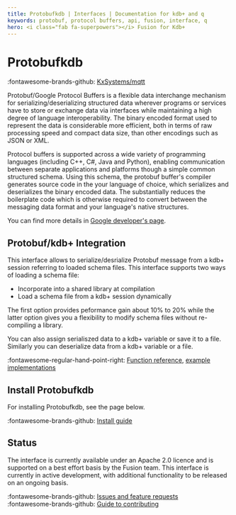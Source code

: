 ```yaml
---
title: Protobufkdb | Interfaces | Documentation for kdb+ and q
keywords: protobuf, protocol buffers, api, fusion, interface, q
hero: <i class="fab fa-superpowers"></i> Fusion for Kdb+
---
```


# Protobufkdb

:fontawesome-brands-github: 
[KxSystems/mqtt](https://github.com/KxSystems/protobufkdb)

Protobuf/Google Protocol Buffers is a flexible data interchange mechanism for serializing/deserializing structured data wherever programs or services have to store or exchange data via interfaces while maintaining a high degree of language interoperability.  The binary encoded format used to represent the data is considerable more efficient, both in terms of raw processing speed and compact data size, than other encodings such as JSON or XML.

Protocol buffers is supported across a wide variety of programming languages (including C++, C#, Java and Python), enabling communication between separate applications and platforms though a simple common structured schema.  Using this schema, the protobuf buffer's compiler generates source code in the your language of choice, which serializes and deserializes the binary encoded data.  The substantially reduces the boilerplate code which is otherwise required to convert between the messaging data format and your language's native structures.

You can find more details in [Google developer's page](https://developers.google.com/protocol-buffers/).

## Protobuf/kdb+ Integration

This interface allows to serialize/desrialize Protobuf message from a kdb+ session referring to loaded schema files. This interface supports two ways of loading a schema file:

- Incorporate into a shared library at compilation
- Load a schema file from a kdb+ session dynamically

The first option provides peformance gain about 10% to 20% while the latter option gives you a flexibility to modify schema files without re-compiling a library.

You can also assign serialiszed data to a kdb+ variable or save it to a file. Similarly you can deserialize data from a kdb+ variable or a file.

:fontawesome-regular-hand-point-right:
[Function reference](reference.md), [example implementations](examples.md)

## Install Protobufkdb

For installing Protobufkdb, see the page below.

:fontawesome-brands-github: 
[Install guide](https://github.com/KxSystems/protobufkdb#installation)

## Status

The interface is currently available under an Apache 2.0 licence and is supported on a best effort basis by the Fusion team. This interface is currently in active development, with additional functionality to be released on an ongoing basis.

:fontawesome-brands-github: 
[Issues and feature requests](https://github.com/KxSystems/protobufkdb/issues) 
<br>
:fontawesome-brands-github: 
[Guide to contributing](https://github.com/KxSystems/protobufkdb/blob/master/CONTRIBUTING.md)
